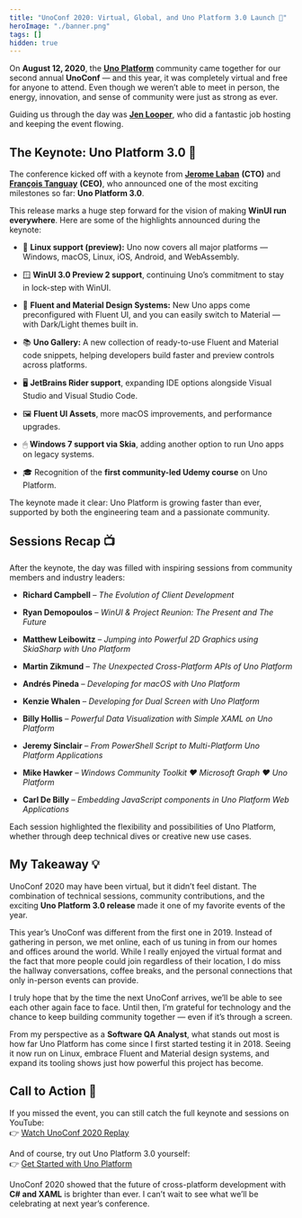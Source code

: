 ```yaml
---
title: "UnoConf 2020: Virtual, Global, and Uno Platform 3.0 Launch 🚀"
heroImage: "./banner.png"
tags: []
hidden: true
---
```


On **August 12, 2020**, the [**Uno Platform**](https://platform.uno/) community
came together for our second annual **UnoConf** — and this year, it was
completely virtual and free for anyone to attend. Even though we weren’t able to
meet in person, the energy, innovation, and sense of community were just as
strong as ever.

Guiding us through the day was
[**Jen Looper**](https://www.linkedin.com/in/jenlooper/), who did a fantastic
job hosting and keeping the event flowing.

## **The Keynote: Uno Platform 3.0 🎉**

The conference kicked off with a keynote from
[**Jerome Laban**](https://www.linkedin.com/in/jeromelaban/) **(CTO)** and
[**François Tanguay**](https://www.linkedin.com/in/francoistanguay/) **(CEO)**,
who announced one of the most exciting milestones so far: **Uno Platform 3.0**.

This release marks a huge step forward for the vision of making **WinUI run
everywhere**. Here are some of the highlights announced during the keynote:

- 🐧 **Linux support (preview):** Uno now covers all major platforms — Windows,
  macOS, Linux, iOS, Android, and WebAssembly.

- 🪟 **WinUI 3.0 Preview 2 support**, continuing Uno’s commitment to stay in
  lock-step with WinUI.

- 🎨 **Fluent and Material Design Systems:** New Uno apps come preconfigured
  with Fluent UI, and you can easily switch to Material — with Dark/Light themes
  built in.

- 📚 **Uno Gallery:** A new collection of ready-to-use Fluent and Material code
  snippets, helping developers build faster and preview controls across
  platforms.

- 🖥 **JetBrains Rider support**, expanding IDE options alongside Visual Studio
  and Visual Studio Code.

- 🖼 **Fluent UI Assets**, more macOS improvements, and performance upgrades.

- 🖱 **Windows 7 support via Skia**, adding another option to run Uno apps on
  legacy systems.

- 🎓 Recognition of the **first community-led Udemy course** on Uno Platform.

The keynote made it clear: Uno Platform is growing faster than ever, supported
by both the engineering team and a passionate community.

## **Sessions Recap 📺**

After the keynote, the day was filled with inspiring sessions from community
members and industry leaders:

- **Richard Campbell** – _The Evolution of Client Development_

- **Ryan Demopoulos** – _WinUI & Project Reunion: The Present and The Future_

- **Matthew Leibowitz** – _Jumping into Powerful 2D Graphics using SkiaSharp
  with Uno Platform_

- **Martin Zikmund** – _The Unexpected Cross-Platform APIs of Uno Platform_

- **Andrés Pineda** – _Developing for macOS with Uno Platform_

- **Kenzie Whalen** – _Developing for Dual Screen with Uno Platform_

- **Billy Hollis** – _Powerful Data Visualization with Simple XAML on Uno
  Platform_

- **Jeremy Sinclair** – _From PowerShell Script to Multi-Platform Uno Platform
  Applications_

- **Mike Hawker** – _Windows Community Toolkit ❤ Microsoft Graph ❤ Uno
  Platform_

- **Carl De Billy** – _Embedding JavaScript components in Uno Platform Web
  Applications_

Each session highlighted the flexibility and possibilities of Uno Platform,
whether through deep technical dives or creative new use cases.

## **My Takeaway 💡**

UnoConf 2020 may have been virtual, but it didn’t feel distant. The combination
of technical sessions, community contributions, and the exciting **Uno Platform
3.0 release** made it one of my favorite events of the year.

This year’s UnoConf was different from the first one in 2019\. Instead of
gathering in person, we met online, each of us tuning in from our homes and
offices around the world. While I really enjoyed the virtual format and the fact
that more people could join regardless of their location, I do miss the hallway
conversations, coffee breaks, and the personal connections that only in-person
events can provide.

I truly hope that by the time the next UnoConf arrives, we’ll be able to see
each other again face to face. Until then, I’m grateful for technology and the
chance to keep building community together — even if it’s through a screen.

From my perspective as a **Software QA Analyst**, what stands out most is how
far Uno Platform has come since I first started testing it in 2018\. Seeing it
now run on Linux, embrace Fluent and Material design systems, and expand its
tooling shows just how powerful this project has become.

## **Call to Action 📌**

If you missed the event, you can still catch the full keynote and sessions on
YouTube:  
 👉
[Watch UnoConf 2020 Replay](https://www.youtube.com/watch?v=nbqe9uHWT_c&t=12138s)

And of course, try out Uno Platform 3.0 yourself:  
 👉 [Get Started with Uno Platform](https://platform.uno/)

UnoConf 2020 showed that the future of cross-platform development with **C\# and
XAML** is brighter than ever. I can’t wait to see what we’ll be celebrating at
next year’s conference.
